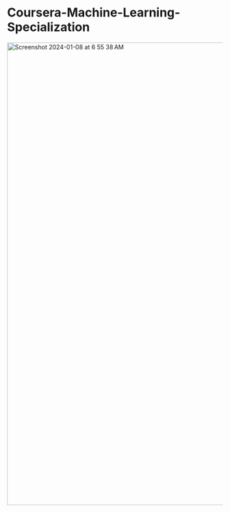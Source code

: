 # Coursera-Machine-Learning-Specialization

<img width="1080" alt="Screenshot 2024-01-08 at 6 55 38 AM" src="https://github.com/gprem09/Coursera-Machine-Learning-Specialization/assets/113787752/d0a5df63-65aa-4a52-9425-99ee39bafff2">
